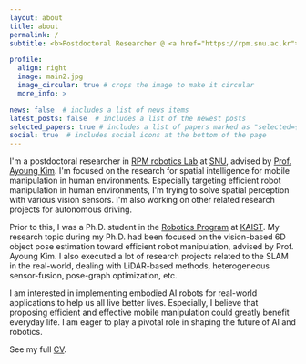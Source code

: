 ```yaml
---
layout: about
title: about
permalink: /
subtitle: <b>Postdoctoral Researcher @ <a href="https://rpm.snu.ac.kr">RPM robotics Lab</a> at <a href="https://www.snu.ac.kr">SNU</a></b> 

profile:
  align: right
  image: main2.jpg
  image_circular: true # crops the image to make it circular
  more_info: >

news: false  # includes a list of news items
latest_posts: false  # includes a list of the newest posts
selected_papers: true # includes a list of papers marked as "selected={true}"
social: true  # includes social icons at the bottom of the page
---
```


I'm a postdoctoral researcher in [RPM robotics Lab](https://rpm.snu.ac.kr) at [SNU](https://www.snu.ac.kr), advised by [Prof. Ayoung Kim](https://ayoungk.github.io/). I'm focused on the research for spatial intelligence for mobile manipulation in human environments. Especially targeting efficient robot manipulation in human environments, I'm trying to solve spatial perception with various vision sensors. I'm also working on other related research projects for autonomous driving.

Prior to this, I was a Ph.D. student in the [Robotics Program](https://robots.kaist.ac.kr/) at [KAIST](https://www.kaist.ac.kr/). My research topic during my Ph.D. had been focused on the vision-based 6D object pose estimation toward efficient robot manipulation, advised by Prof. Ayoung Kim. I also executed a lot of research projects related to the SLAM in the real-world, dealing with LiDAR-based methods, heterogeneous sensor-fusion, pose-graph optimization, etc.

I am interested in implementing embodied AI robots for real-world applications to help us all live better lives. Especially, I believe that proposing efficient and effective mobile manipulation could greatly benefit everyday life. I am eager to play a pivotal role in shaping the future of AI and robotics.

 See my full [CV](/cv/).

